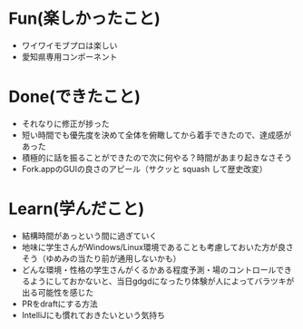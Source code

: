 # Fun(楽しかったこと)
- ワイワイモブプロは楽しい
- 愛知県専用コンポーネント

# Done(できたこと)
- それなりに修正が捗った
- 短い時間でも優先度を決めて全体を俯瞰してから着手できたので、達成感があった
- 積極的に話を振ることができたので次に何やる？時間があまり起きなさそう
- Fork.appのGUIの良さのアピール（サクッと squash して歴史改変）

# Learn(学んだこと)
- 結構時間があっという間に過ぎていく
- 地味に学生さんがWindows/Linux環境であることも考慮しておいた方が良さそう（ゆめみの当たり前が通用しないかも）
- どんな環境・性格の学生さんがくるかある程度予測・場のコントロールできるようにしておかないと、当日gdgdになったり体験が人によってバラツキが出る可能性を感じた
- PRをdraftにする方法
- IntelliJにも慣れておきたいという気持ち
